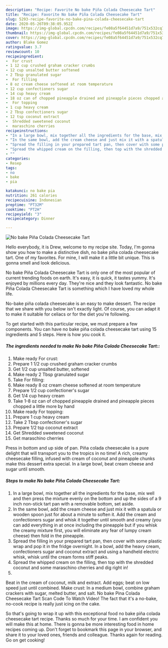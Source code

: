 ```yaml
---
description: "Recipe: Favorite No bake Piña Colada Cheesecake Tart"
title: "Recipe: Favorite No bake Piña Colada Cheesecake Tart"
slug: 5293-recipe-favorite-no-bake-pina-colada-cheesecake-tart
date: 2020-05-26T09:38:05.952Z
image: https://img-global.cpcdn.com/recipes/fe08a5f64451d7a9/751x532cq70/no-bake-pina-colada-cheesecake-tart-recipe-main-photo.jpg
thumbnail: https://img-global.cpcdn.com/recipes/fe08a5f64451d7a9/751x532cq70/no-bake-pina-colada-cheesecake-tart-recipe-main-photo.jpg
cover: https://img-global.cpcdn.com/recipes/fe08a5f64451d7a9/751x532cq70/no-bake-pina-colada-cheesecake-tart-recipe-main-photo.jpg
author: Blake Gomez
ratingvalue: 3.7
reviewcount: 10
recipeingredient:
-  For crust
- 1 12 cup crushed graham cracker crumbs
- 12 cup unsalted butter softened
- 2 Tbsp granulated sugar
-  For filling
- 8 oz cream cheese softened at room temperature
- 12 cup confectioners sugar
- 14 cup heavy cream
- 18 oz can of chopped pineapple drained and pineapple pieces chopped a little more by hand
-  For topping
- 1 cup heavy cream
- 2 Tbsp confectioners sugar
- 12 tsp coconut extract
-  Shredded sweetened coconut
-  maraschino cherries
recipeinstructions:
- "In a large bowl, mix together all the ingredients for the base, mix well and then press the mixture evenly on the bottom and up the sides of a 9 inch non-stick tart pan with a removable bottom, set aside."
- "In the same bowl, add the cream cheese and just mix it with a spatula or wooden spoon just for about a minute to soften it. Add the cream and confectioners sugar and whisk it together until smooth and creamy (you can add everything in at once including the pineapple but if you whisk the creamy mixture first, you will eliminate any fear of lumpy cream cheese) then fold in the pineapple."
- "Spread the filling in your prepared tart pan, then cover with some plastic wrap and pop it in the fridge overnight. In a bowl, add the heavy cream, confectioners sugar and coconut extract and using a handheld electric whisk, whisk until the cream forms stiff peaks."
- "Spread the whipped cream on the filling, then top with the shredded coconut and some maraschino cherries and dig right in!"
- ""
categories:
- Resep
tags:
- no
- bake
- pia

katakunci: no bake pia
nutrition: 261 calories
recipecuisine: Indonesian
preptime: "PT32M"
cooktime: "PT2H"
recipeyield: "3"
recipecategory: Dinner

---
```



![No bake Piña Colada Cheesecake Tart](https://img-global.cpcdn.com/recipes/fe08a5f64451d7a9/751x532cq70/no-bake-pina-colada-cheesecake-tart-recipe-main-photo.jpg)

Hello everybody, it is Drew, welcome to my recipe site. Today, I'm gonna show you how to make a distinctive dish, no bake piña colada cheesecake tart. One of my favorites. For mine, I will make it a little bit unique. This is gonna smell and look delicious.

No bake Piña Colada Cheesecake Tart is only one of the most popular of current trending foods on earth. It's easy, it is quick, it tastes yummy. It's enjoyed by millions every day. They're nice and they look fantastic. No bake Piña Colada Cheesecake Tart is something which I have loved my whole life.

No-bake piña colada cheesecake is an easy to make dessert. The recipe that we share with you below isn&#39;t exactly light. Of course, you can adapt it to make it suitable for celiacs or for the diet you&#39;re following.


To get started with this particular recipe, we must prepare a few components. You can have no bake piña colada cheesecake tart using 15 ingredients and 5 steps. Here is how you cook it.

##### The ingredients needed to make No bake Piña Colada Cheesecake Tart::

1. Make ready  For crust:
1. Prepare 1 1/2 cup crushed graham cracker crumbs
1. Get 1/2 cup unsalted butter, softened
1. Make ready 2 Tbsp granulated sugar
1. Take  For filling:
1. Make ready 8 oz cream cheese softened at room temperature
1. Prepare 1/2 cup confectioner&#39;s sugar
1. Get 1/4 cup heavy cream
1. Take 1-8 oz can of chopped pineapple drained and pineapple pieces chopped a little more by hand
1. Make ready  For topping:
1. Prepare 1 cup heavy cream
1. Take 2 Tbsp confectioner&#39;s sugar
1. Prepare 1/2 tsp coconut extract
1. Get  Shredded sweetened coconut
1. Get  maraschino cherries


Press in bottom and up side of pan. Piña colada cheesecake is a pure delight that will transport you to the tropics in no time! A rich, creamy cheesecake filling, infused with cream of coconut and pineapple chunks make this dessert extra special. In a large bowl, beat cream cheese and sugar until smooth. 

##### Steps to make No bake Piña Colada Cheesecake Tart:

1. In a large bowl, mix together all the ingredients for the base, mix well and then press the mixture evenly on the bottom and up the sides of a 9 inch non-stick tart pan with a removable bottom, set aside.
1. In the same bowl, add the cream cheese and just mix it with a spatula or wooden spoon just for about a minute to soften it. Add the cream and confectioners sugar and whisk it together until smooth and creamy (you can add everything in at once including the pineapple but if you whisk the creamy mixture first, you will eliminate any fear of lumpy cream cheese) then fold in the pineapple.
1. Spread the filling in your prepared tart pan, then cover with some plastic wrap and pop it in the fridge overnight. In a bowl, add the heavy cream, confectioners sugar and coconut extract and using a handheld electric whisk, whisk until the cream forms stiff peaks.
1. Spread the whipped cream on the filling, then top with the shredded coconut and some maraschino cherries and dig right in!
1. 


Beat in the cream of coconut, milk and extract. Add eggs; beat on low speed just until combined. Make crust: In a medium bowl, combine graham crackers with sugar, melted butter, and salt. No bake Pina Colada Cheesecake Tart Scan Code To Watch Video! The fact that it&#39;s a no-bake, no-cook recipe is really just icing on the cake. 

So that's going to wrap it up with this exceptional food no bake piña colada cheesecake tart recipe. Thanks so much for your time. I am confident you will make this at home. There is gonna be more interesting food in home recipes coming up. Don't forget to bookmark this page in your browser, and share it to your loved ones, friends and colleague. Thanks again for reading. Go on get cooking!
